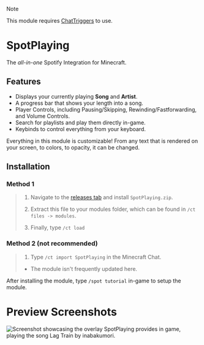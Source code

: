 > [!NOTE]
> This module requires [ChatTriggers](https://chattriggers.com/#download) to use.

# SpotPlaying
The _all-in-one_ Spotify Integration for Minecraft.

## Features
- Displays your currently playing **Song** and **Artist**.
- A progress bar that shows your length into a song.
- Player Controls, including Pausing/Skipping, Rewinding/Fastforwarding, and Volume Controls.
- Search for playlists and play them directly in-game.
- Keybinds to control everything from your keyboard.

Everything in this module is customizable! From any text that is rendered on your screen, to colors, to opacity, it can be changed.

## Installation

### Method 1
> 1. Navigate to the [releases tab](https://github.com/tdarth/SpotPlaying/releases/latest) and install ```SpotPlaying.zip```.
> 
> 2. Extract this file to your modules folder, which can be found in ```/ct files -> modules```.
>
> 3. Finally, type ```/ct load```

### Method 2 (not recommended)
> 1. Type ```/ct import SpotPlaying``` in the Minecraft Chat.
> - The module isn't frequently updated here.

After installing the module, type ```/spot tutorial``` in-game to setup the module.

# Preview Screenshots
![Screenshot showcasing the overlay SpotPlaying provides in game, playing the song Lag Train by inabakumori.](https://i.imgur.com/iwApHCS.png)
